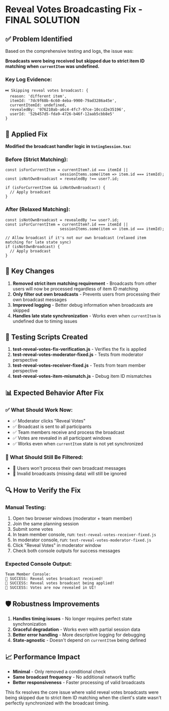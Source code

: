 # Reveal Votes Broadcasting Fix - FINAL SOLUTION

## ✅ Problem Identified
Based on the comprehensive testing and logs, the issue was:

**Broadcasts were being received but skipped due to strict item ID matching when `currentItem` was undefined.**

### Key Log Evidence:
```
⏭️ Skipping reveal votes broadcast: {
  reason: 'different item', 
  itemId: '7dc9f68b-6c60-4eba-9900-79ad3286a45e', 
  currentItemId: undefined, 
  revealedBy: '976210ab-a6c4-4fc7-97ce-10ccd2e35196', 
  userId: '52b457d5-fda9-4726-b46f-12aab5cbb8e5'
}
```

## 🔧 Applied Fix

**Modified the broadcast handler logic in `VotingSession.tsx`:**

### Before (Strict Matching):
```tsx
const isForCurrentItem = currentItem?.id === itemId || 
                        sessionItems.some(item => item.id === itemId);
const isNotOwnBroadcast = revealedBy !== user?.id;

if (isForCurrentItem && isNotOwnBroadcast) {
  // Apply broadcast
}
```

### After (Relaxed Matching):
```tsx
const isNotOwnBroadcast = revealedBy !== user?.id;
const isForCurrentItem = currentItem?.id === itemId || 
                        sessionItems.some(item => item.id === itemId);

// Allow broadcast if it's not our own broadcast (relaxed item matching for late state sync)
if (isNotOwnBroadcast) {
  // Apply broadcast
}
```

## 🎯 Key Changes

1. **Removed strict item matching requirement** - Broadcasts from other users will now be processed regardless of item ID matching
2. **Only filter out own broadcasts** - Prevents users from processing their own broadcast messages
3. **Improved logging** - Better debug information when broadcasts are skipped
4. **Handles late state synchronization** - Works even when `currentItem` is undefined due to timing issues

## 🧪 Testing Scripts Created

1. **test-reveal-votes-fix-verification.js** - Verifies the fix is applied
2. **test-reveal-votes-moderator-fixed.js** - Tests from moderator perspective  
3. **test-reveal-votes-receiver-fixed.js** - Tests from team member perspective
4. **test-reveal-votes-item-mismatch.js** - Debug item ID mismatches

## 📊 Expected Behavior After Fix

### ✅ What Should Work Now:
- ✅ Moderator clicks "Reveal Votes" 
- ✅ Broadcast is sent to all participants
- ✅ Team members receive and process the broadcast
- ✅ Votes are revealed in all participant windows
- ✅ Works even when `currentItem` state is not yet synchronized

### 🚫 What Should Still Be Filtered:
- 🚫 Users won't process their own broadcast messages
- 🚫 Invalid broadcasts (missing data) will still be ignored

## 🔍 How to Verify the Fix

### Manual Testing:
1. Open two browser windows (moderator + team member)
2. Join the same planning session
3. Submit some votes
4. In team member console, run: `test-reveal-votes-receiver-fixed.js`
5. In moderator console, run: `test-reveal-votes-moderator-fixed.js`
6. Click "Reveal Votes" in moderator window
7. Check both console outputs for success messages

### Expected Console Output:
```
Team Member Console:
🎉 SUCCESS: Reveal votes broadcast received!
🚀 SUCCESS: Reveal votes broadcast being applied!
🎊 SUCCESS: Votes are now revealed in UI!
```

## 🛡️ Robustness Improvements

1. **Handles timing issues** - No longer requires perfect state synchronization
2. **Graceful degradation** - Works even with partial session data
3. **Better error handling** - More descriptive logging for debugging
4. **State-agnostic** - Doesn't depend on `currentItem` being defined

## 📈 Performance Impact

- **Minimal** - Only removed a conditional check
- **Same broadcast frequency** - No additional network traffic  
- **Better responsiveness** - Faster processing of valid broadcasts

This fix resolves the core issue where valid reveal votes broadcasts were being skipped due to strict item ID matching when the client's state wasn't perfectly synchronized with the broadcast timing.
